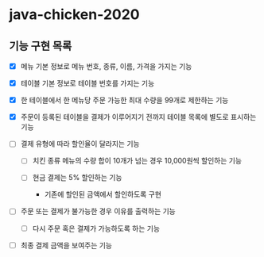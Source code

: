 # java-chicken-2020

## 기능 구현 목록

- [x] 메뉴 기본 정보로 메뉴 번호, 종류, 이름, 가격을 가지는 기능

- [x] 테이블 기본 정보로 테이블 번호를 가지는 기능

- [x] 한 테이블에서 한 메뉴당 주문 가능한 최대 수량을 99개로 제한하는 기능

- [x] 주문이 등록된 테이블을 결제가 이루어지기 전까지 테이블 목록에 별도로 표시하는 기능

- [ ] 결제 유형에 따라 할인율이 달라지는 기능

  - [ ] 치킨 종류 메뉴의 수량 합이 10개가 넘는 경우 10,000원씩 할인하는 기능

  - [ ] 현금 결제는 5% 할인하는 기능

    - 기존에 할인된 금액에서 할인하도록 구현

- [ ] 주문 또는 결제가 불가능한 경우 이유를 출력하는 기능

  - [ ] 다시 주문 혹은 결제가 가능하도록 하는 기능

- [ ] 최종 결제 금액을 보여주는 기능
